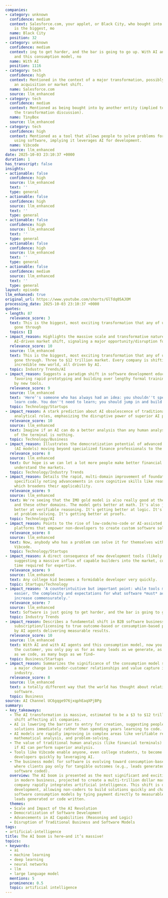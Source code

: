```yaml
---
companies:
- category: unknown
  confidence: medium
  context: Salesforce.com, your applet, or Black City, who bought into TinyBox. This
    is the biggest, mo
  name: Black City
  position: 32
- category: unknown
  confidence: medium
  context: ing to get harder, and the bar is going to go up. With AI and with AI agents
    and this consumption model, no
  name: With AI
  position: 1116
- category: tech
  confidence: high
  context: Mentioned in the context of a major transformation, possibly related to
    an acquisition or market shift.
  name: Salesforce.com
  source: llm_enhanced
- category: tech
  confidence: medium
  context: Mentioned as being bought into by another entity (implied to be part of
    the transformation discussion).
  name: TinyBox
  source: llm_enhanced
- category: tech
  confidence: high
  context: Mentioned as a tool that allows people to solve problems for themselves
    using software, implying it leverages AI for development.
  name: Vibcode
  source: llm_enhanced
date: 2025-10-03 23:10:37 +0000
duration: 1
has_transcript: false
insights:
- actionable: false
  confidence: high
  source: llm_enhanced
  text: ''
  type: general
- actionable: false
  confidence: high
  source: llm_enhanced
  text: ''
  type: general
- actionable: false
  confidence: high
  source: llm_enhanced
  text: ''
  type: general
- actionable: false
  confidence: high
  source: llm_enhanced
  text: ''
  type: general
- actionable: false
  confidence: medium
  source: llm_enhanced
  text: ''
  type: general
layout: episode
llm_enhanced: true
original_url: https://www.youtube.com/shorts/GlTdq05AJOM
processing_date: 2025-10-03 23:10:37 +0000
quotes:
- length: 87
  relevance_score: 3
  text: This is the biggest, most exciting transformation that any of us have ever
    gone through
  topics: []
- impact_reason: Highlights the massive scale and transformative nature of the current
    AI-driven market shift, signaling a major opportunity/disruption for all businesses.
  relevance_score: 10
  source: llm_enhanced
  text: This is the biggest, most exciting transformation that any of us have ever
    gone through. Three to $12 trillion market. Every company is shifting into an
    incredible new world, all driven by AI.
  topic: Industry Trends/AI
- impact_reason: Suggests a paradigm shift in software development education and execution,
    favoring rapid prototyping and building over lengthy formal training, likely enabled
    by new tools.
  relevance_score: 9
  source: llm_enhanced
  text: 'Here''s someone who has always had an idea: you shouldn''t spend a year to
    learn code. You don''t need to learn; you should jump in and build it.'
  topic: Technology/Startups
- impact_reason: A stark prediction about AI obsolescence of traditional high-value
    analytical roles, emphasizing the disruptive power of superior AI performance.
  relevance_score: 10
  source: llm_enhanced
  text: Imagine if an AI can do a better analysis than any human analyst, the value
    of the terminal is nothing.
  topic: Technology/Business
- impact_reason: Illustrates the democratization potential of advanced technology
    (AI models) moving beyond specialized finance professionals to the general public.
  relevance_score: 8
  source: llm_enhanced
  text: Our hope is we can let a lot more people make better financial decisions,
    understand the markets.
  topic: Technology/Industry Trends
- impact_reason: Details the rapid, multi-domain improvement of foundational AI models,
    specifically noting advancements in core cognitive skills like reasoning and logic,
    which broadens their applicability.
  relevance_score: 9
  source: llm_enhanced
  text: We're seeing that the IMO gold model is also really good at these other things
    and these other domains. The model gets better at math. It's also just getting
    better at verifiable reasoning. It's getting better at logic. It's getting better
    at problem-solving. It's getting better at proofs.
  topic: Technology/AI
- impact_reason: Points to the rise of low-code/no-code or AI-assisted development
    platforms that empower non-developers to create custom software solutions.
  relevance_score: 8
  source: llm_enhanced
  text: Now, anybody who has a problem can solve it for themselves with software using
    Vibcode.
  topic: Technology/Startups
- impact_reason: A direct consequence of new development tools (likely AI-powered),
    suggesting a massive influx of capable builders into the market, compressing the
    time required for expertise.
  relevance_score: 9
  source: llm_enhanced
  text: Any college kid becomes a formidable developer very quickly.
  topic: Startups/Technology
- impact_reason: 'A counterintuitive but important point: while tools make building
    easier, the complexity and expectations for what software *must* achieve will
    increase commensurately.'
  relevance_score: 7
  source: llm_enhanced
  text: Software is just going to get harder, and the bar is going to go up.
  topic: Industry Trends
- impact_reason: Describes a fundamental shift in B2B software business models from
    subscription/licensing to true outcome-based or consumption-based pricing, driven
    by AI agents delivering measurable results.
  relevance_score: 10
  source: llm_enhanced
  text: With AI and with AI agents and this consumption model, now you could say to
    the customer, you only pay us for as many leads as we generate, as much software
    as we code, as many bugs as we find—
  topic: Business/Startups
- impact_reason: Summarizes the significance of the consumption model shift, indicating
    a major change in vendor-customer relationships and value capture in the software
    industry.
  relevance_score: 8
  source: llm_enhanced
  text: a totally different way that the world has thought about relating to business
    software.
  topic: Business
source: AI Channel UC6gqge976jxqphEaqXPjBPg
summary:
- key_takeaways:
  - The AI transformation is massive, estimated to be a $3 to $12 trillion market
    shift affecting all companies.
  - AI is lowering the barrier to entry for creation, suggesting people should build
    solutions immediately rather than spending years learning to code.
  - AI models are rapidly improving in complex areas like verifiable reasoning, logic,
    mathematical analysis, and problem-solving.
  - The value of traditional human analysis (like financial terminals) may diminish
    if AI can perform superior analysis.
  - Tools like Vibcode enable anyone, even college students, to become formidable
    developers quickly by leveraging AI.
  - The business model for software is evolving toward consumption-based pricing,
    where clients pay only for tangible outcomes (e.g., leads generated, bugs found,
    software coded).
  overview: The AI boom is presented as the most significant and exciting transformation
    in modern business, projected to create a multi-trillion dollar market as every
    company rapidly integrates artificial intelligence. This shift is democratizing
    development, allowing non-coders to build solutions quickly and challenging traditional
    software consumption models by tying payment directly to measurable results like
    leads generated or code written.
  themes:
  - Scale and Impact of the AI Revolution
  - Democratization of Software Development
  - Advancements in AI Capabilities (Reasoning and Logic)
  - Disruption of Traditional Business and Software Models
tags:
- artificial-intelligence
title: The AI boom is here—and it’s massive!
topics:
- keywords:
  - ai
  - machine learning
  - deep learning
  - neural networks
  - llm
  - large language model
  mentions: 5
  prominence: 0.5
  topic: artificial intelligence
---
```


<!-- Episode automatically generated from analysis data -->
<!-- Processing completed: 2025-10-03 23:10:37 UTC -->
